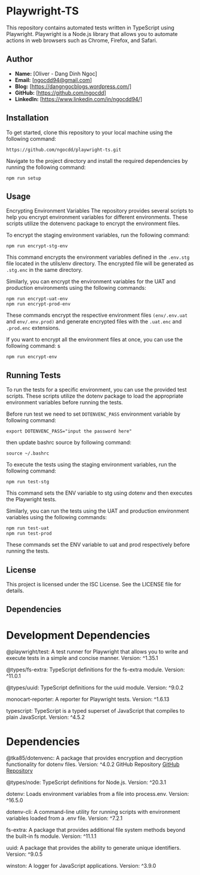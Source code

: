 # Playwright-TS

This repository contains automated tests written in TypeScript using Playwright. Playwright is a Node.js library that allows you to automate actions in web browsers such as Chrome, Firefox, and Safari.

## Author

- **Name:** [Oliver - Dang Dinh Ngoc]
- **Email:** [ngocdd94@gmail.com]
- **Blog:** [https://dangngocblogs.wordpress.com/]
- **GitHub:** [https://github.com/ngocdd]
- **LinkedIn:** [https://www.linkedin.com/in/ngocdd94/]

## Installation

To get started, clone this repository to your local machine using the following command:

```
https://github.com/ngocdd/playwright-ts.git
```

Navigate to the project directory and install the required dependencies by running the following command:

```
npm run setup
```

## Usage

Encrypting Environment Variables
The repository provides several scripts to help you encrypt environment variables for different environments. These scripts utilize the dotenvenc package to encrypt the environment files.

To encrypt the staging environment variables, run the following command:

```
npm run encrypt-stg-env
```

This command encrypts the environment variables defined in the `.env.stg` file located in the utils/env directory. The encrypted file will be generated as `.stg.enc` in the same directory.

Similarly, you can encrypt the environment variables for the UAT and production environments using the following commands:

```
npm run encrypt-uat-env
npm run encrypt-prod-env
```

These commands encrypt the respective environment files `(env/.env.uat` and `env/.env.prod)` and generate encrypted files with the `.uat.enc` and `.prod.enc` extensions.

If you want to encrypt all the environment files at once, you can use the following command:
s

```
npm run encrypt-env
```

## Running Tests

To run the tests for a specific environment, you can use the provided test scripts. These scripts utilize the dotenv package to load the appropriate environment variables before running the tests.

Before run test we need to set `DOTENVENC_PASS` environment variable by following command:

```
export DOTENVENC_PASS="input the password here"
```

then update bashrc source by following command:

```
source ~/.bashrc
```

To execute the tests using the staging environment variables, run the following command:

```
npm run test-stg
```

This command sets the ENV variable to stg using dotenv and then executes the Playwright tests.

Similarly, you can run the tests using the UAT and production environment variables using the following commands:

```
npm run test-uat
npm run test-prod
```

These commands set the ENV variable to uat and prod respectively before running the tests.

## License

This project is licensed under the ISC License. See the LICENSE file for details.

## Dependencies

# Development Dependencies

@playwright/test: A test runner for Playwright that allows you to write and execute tests in a simple and concise manner. Version: ^1.35.1

@types/fs-extra: TypeScript definitions for the fs-extra module. Version: ^11.0.1

@types/uuid: TypeScript definitions for the uuid module. Version: ^9.0.2

monocart-reporter: A reporter for Playwright tests. Version: ^1.6.13

typescript: TypeScript is a typed superset of JavaScript that compiles to plain JavaScript. Version: ^4.5.2

# Dependencies

@tka85/dotenvenc: A package that provides encryption and decryption functionality for dotenv files. Version: ^4.0.2 GitHub Repository [GitHub Repository](https://github.com/tka85/dotenvenc)

@types/node: TypeScript definitions for Node.js. Version: ^20.3.1

dotenv: Loads environment variables from a file into process.env. Version: ^16.5.0

dotenv-cli: A command-line utility for running scripts with environment variables loaded from a .env file. Version: ^7.2.1

fs-extra: A package that provides additional file system methods beyond the built-in fs module. Version: ^11.1.1

uuid: A package that provides the ability to generate unique identifiers. Version: ^9.0.5

winston: A logger for JavaScript applications. Version: ^3.9.0

